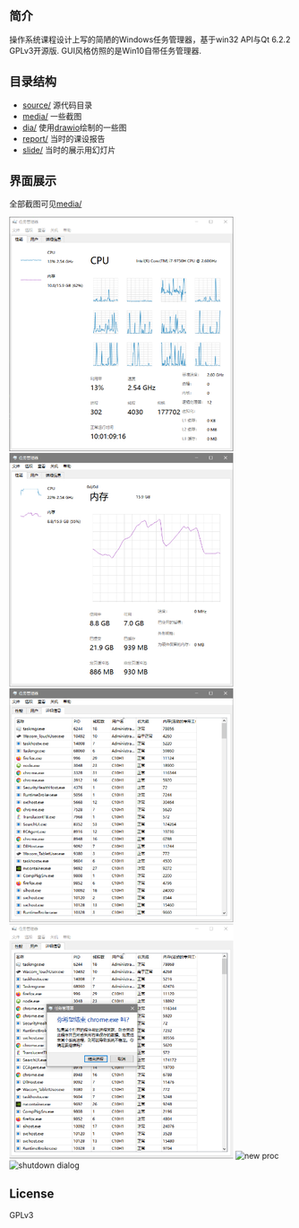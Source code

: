 ## 简介

操作系统课程设计上写的简陋的Windows任务管理器，基于win32 API与Qt 6.2.2 GPLv3开源版. GUI风格仿照的是Win10自带任务管理器.

## 目录结构

 - [source/](https://github.com/ekv0/my-boring-os-course-design/tree/master/source) 源代码目录
 - [media/](https://github.com/ekv0/my-boring-os-course-design/tree/master/media) 一些截图
 - [dia/](https://github.com/ekv0/my-boring-os-course-design/tree/master/dia) 使用[drawio](https://github.com/jgraph/drawio-desktop)绘制的一些图
 - [report/](https://github.com/ekv0/my-boring-os-course-design/tree/master/report) 当时的课设报告
 - [slide/](https://github.com/ekv0/my-boring-os-course-design/tree/master/slide) 当时的展示用幻灯片

## 界面展示

全部截图可见[media/](https://github.com/ekv0/my-boring-os-course-design/tree/master/media)

<img src="./media/tabs/perfTab/cpu.png" alt="cpu" width="400" />

<img src="./media/tabs/perfTab/mem.png" alt="mem" width="400" />

<img src="./media/tabs/detailTab/listView/listview.png" alt="listview" width="400" />

<img src="./media/tabs/detailTab/listView/rightclick dialog.png" alt="rightclick dialog" width="400" />

<img src="/home/ekv0/tem/my-boring-os-course-design/media/menubar/new proc.png" alt="new proc" width="400" />

<img src="/home/ekv0/tem/my-boring-os-course-design/media/menubar/shutdown dialog.png" alt="shutdown dialog" width="400" />

## License

GPLv3

